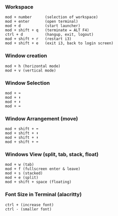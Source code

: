 

### Workspace
```
mod + number      (selection of workspace)
mod + enter       (open terminal)
mod + d           (start launcher)
mod + shift + q   (terminate = ALT F4)
ctrl + d          (hangup, exit, logout)
mod + shift + r   (restart i3)
mod + shift + e   (exit i3, back to login screen)
```

### Window creation
```
mod + h (horizontal mode) 
mod + v (vertical mode)
```

### Window Selection
```
mod + ⬅ 
mod + ⬆
mod + ⬇
mod + ➡
```

### Window Arrangement (move)

```
mod + shift + ⬅ 
mod + shift + ⬆
mod + shift + ⬇
mod + shift + ➡
```


### Windows View (split, tab, stack, float)

```
mod + w (tab)
mod + f (fullscreen enter & leave)
mod + s (stacked)
mod + e (split)
mod + shift + space (floating)
```


### Font Size in Terminal (alacritty)

```
ctrl + (increase font)
ctrl - (smaller font)
```
